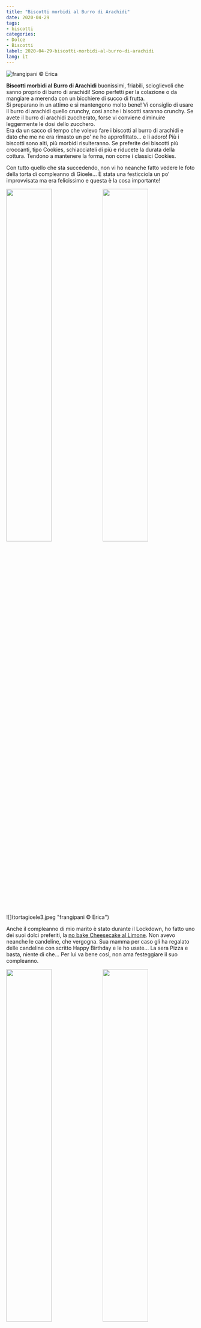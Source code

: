 ```yaml
---
title: "Biscotti morbidi al Burro di Arachidi"
date: 2020-04-29
tags:
- biscotti
categories:
- Dolce
- Biscotti
label: 2020-04-29-biscotti-morbidi-al-burro-di-arachidi
lang: it 
---
```

![](header.jpeg "frangipani © Erica")

**Biscotti morbidi al Burro di Arachidi** buonissimi, friabili, scioglievoli che sanno proprio di burro di arachidi! Sono perfetti per la colazione o da mangiare a merenda con un bicchiere di succo di frutta.
<br />
Si preparano in un attimo e si mantengono molto bene! Vi consiglio di usare il burro di arachidi quello crunchy, così anche i biscotti saranno crunchy. Se avete il burro di arachidi zuccherato, forse vi conviene diminuire leggermente le dosi dello zucchero.
<br />
Era da un sacco di tempo che volevo fare i biscotti al burro di arachidi e dato che me ne era rimasto un po' ne ho approfittato... e li adoro! Più i biscotti sono alti, più morbidi risulteranno. Se preferite dei biscotti più croccanti, tipo Cookies, schiacciateli di più e riducete la durata della cottura. Tendono a mantenere la forma, non come i classici Cookies.

Con tutto quello che sta succedendo, non vi ho neanche fatto vedere le foto della torta di compleanno di Gioele... È stata una festicciola un po' improvvisata ma era felicissimo e questa è la cosa importante!
<p>
  <div style="width: 100%; margin-bottom: 0">
    <img style="float: left; width: 49%; margin-right: 1%" src="tortagioele1.jpeg" alt="" title="frangipani © Erica" />
    <img style="float: left; width: 49%; margin-left: 1%" src="tortagioele2.jpeg" alt="" title="frangipani © Erica" />
    <div style="clear: both"></div>
  </div>
</p>
![](tortagioele3.jpeg "frangipani © Erica")

Anche il compleanno di mio marito è stato durante il Lockdown, ho fatto uno dei suoi dolci preferiti, la <a href="https://frangipani.raiano.ch/2016-09-03-no-bake-cheesecake-al-limone/" target="_blank">no bake Cheesecake al Limone</a>. Non avevo neanche le candeline, che vergogna. Sua mamma per caso gli ha regalato delle candeline con scritto Happy Birthday e le ho usate... La sera Pizza e basta, niente di che... Per lui va bene così, non ama festeggiare il suo compleanno.
<p>
  <div style="width: 100%; margin-bottom: 0">
    <img style="float: left; width: 49%; margin-right: 1%" src="tortaadri1.jpeg" alt="" title="frangipani © Erica" />
    <img style="float: left; width: 49%; margin-left: 1%" src="tortaadri2.jpeg" alt="" title="frangipani © Erica" />
    <div style="clear: both"></div>
  </div>
</p>

Il prossimo compleanno sarà quello di Gaia, anche lei durante il lockdown... Lei in confronto ama festeggiare il suo compleanno!

<div id="wrapper" style="text-align: center">
  <div id="yourdiv" style="display: inline-block;">
    <div class="ingredients" itemscope itemtype="http://schema.org/Recipe">
      <span itemprop="name" style="display:none;">Biscotti morbidi al Burro di Arachidi</span>
      <span itemprop="recipeCategory" style="display:none;">Dolce</span>
      <img itemprop="image" style="display:none;" class="ignore-gallery-item" src="header.jpeg"/>
      <span itemprop="author" style="display:none;">Erica Raiano</span>
      <span itemprop="description" style="display:none;">Biscotti morbidi al Burro di Arachidi buonissimi, friabili, scioglievoli che sanno proprio di burro di arachidi!</span>
      <div class="ingredients-title">Ingredienti</div>
      <table>
        <tbody>
          <tr itemprop="recipeIngredient">         
            <td>100gr</td>
            <td>burro</td>
          </tr>
          <tr itemprop="recipeIngredient">
            <td>130gr</td>
            <td>burro di arachidi non zuccherato</td>
          </tr>
          <tr itemprop="recipeIngredient">
            <td>100gr</td>
            <td>zucchero</td>
          </tr>
          <tr itemprop="recipeIngredient">
            <td>1/2 cucchiaino</td>
            <td>lievito per dolci</td>
          </tr>
          <tr itemprop="recipeIngredient">
            <td>1/2 cucchiaino</td>
            <td>bicarbonato</td>
          </tr>
          <tr itemprop="recipeIngredient">
            <td>1 pizzico</td>
            <td>sale</td>
          </tr>
          <tr itemprop="recipeIngredient">
            <td>qb</td>
            <td>vaniglia</td>
          </tr>      
          <tr itemprop="recipeIngredient">
            <td>1</td>
            <td>uovo</td>
          </tr>
          <tr itemprop="recipeIngredient"> 
            <td>200gr</td>
            <td>farina</td>
          </tr>
        </tbody>
      </table>
      <br></br>
      <i class="pull-right" style="font-size: 80%;">per 20-25 biscotti</i>
    </div>
  </div>
</div>


<h3>
  <font color="grey">
    <i class="fa-solid fa-gears"></i>
  </font> Preparazione
</h3>

Con il frullatore amalgamate bene il burro ed il burro di arachidi. Aggiungete lo zucchero e mescolate bene. Adesso aggiungete anche lievito, bicarbonato, sale e vaniglia, mescolate e poi aggiungete anche l'uovo e incorporate bene. Per ultimo mettete la farina e finite di impastare con le mani finché l'impasto sarà bello liscio. 
<br />
Formate tante palline grandi circa come una noce, adagiatele su di una teglia con sotto della carta forno e schiacciatele leggermente.
![](teglia.jpeg "frangipani © Erica")

Infornate i biscotti al burro di arachidi nel forno preriscaldato a 190°C ventilato per ca. 13-15min o finché avranno un colore leggermente dorato.
<br />
Fateli raffreddare un pochino prima di spostarli dalla teglia. Una volta freddi conservateli in un barattolo di latta o di vetro.
<p>
  <div style="width: 100%; margin-bottom: 0">
    <img style="float: left; width: 49%; margin-right: 1%" src="risultato1.jpeg" alt="" title="frangipani © Erica" />
    <img style="float: left; width: 49%; margin-left: 1%" src="risultato3.jpeg" alt="" title="frangipani © Erica" />
    <div style="clear: both"></div>
  </div>
</p>

![](risultato2.jpeg "frangipani © Erica")

<p>
  <div style="width: 100%; margin-bottom: 0">
    <img style="float: left; width: 49%; margin-right: 1%" src="risultato4.jpeg" alt="" title="frangipani © Erica" />
    <img style="float: left; width: 49%; margin-left: 1%" src="risultato5.jpeg" alt="" title="frangipani © Erica" />
    <div style="clear: both"></div>
  </div>
</p>

![](risultato6.jpeg "frangipani © Erica")

![](risultato7.jpeg "frangipani © Erica")

<h4>Buon appetito
  <font color="red">
    <i class="fa-regular fa-face-smile"></i>
  </font>
</h4>